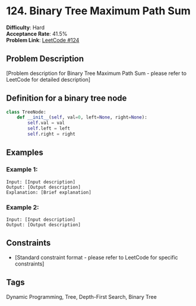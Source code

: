 # 124. Binary Tree Maximum Path Sum

**Difficulty**: Hard  
**Acceptance Rate**: 41.5%  
**Problem Link**: [LeetCode #124](https://leetcode.com/problems/binary-tree-maximum-path-sum/)

## Problem Description

[Problem description for Binary Tree Maximum Path Sum - please refer to LeetCode for detailed description]

## Definition for a binary tree node

```python
class TreeNode:
    def __init__(self, val=0, left=None, right=None):
        self.val = val
        self.left = left
        self.right = right
```

## Examples

### Example 1:
```
Input: [Input description]
Output: [Output description]
Explanation: [Brief explanation]
```

### Example 2:
```
Input: [Input description]
Output: [Output description]
```

## Constraints

- [Standard constraint format - please refer to LeetCode for specific constraints]

## Tags
Dynamic Programming, Tree, Depth-First Search, Binary Tree
